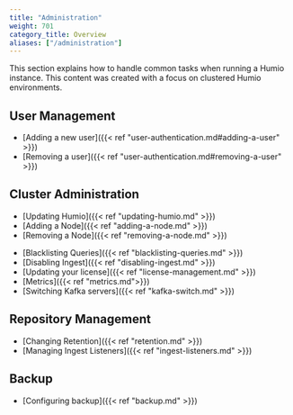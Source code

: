 ```yaml
---
title: "Administration"
weight: 701
category_title: Overview
aliases: ["/administration"]
---
```


This section explains how to handle common tasks when running a Humio instance.
This content was created with a focus on clustered Humio environments.

## User Management

- [Adding a new user]({{< ref "user-authentication.md#adding-a-user" >}})
- [Removing a user]({{< ref "user-authentication.md#removing-a-user" >}})

## Cluster Administration

- [Updating Humio]({{< ref "updating-humio.md" >}})
- [Adding a Node]({{< ref "adding-a-node.md" >}})
- [Removing a Node]({{< ref "removing-a-node.md" >}})
<!--TODO: - [Managing Replication](…) -->
- [Blacklisting Queries]({{< ref "blacklisting-queries.md" >}})
- [Disabling Ingest]({{< ref "disabling-ingest.md" >}})
- [Updating your license]({{< ref "license-management.md" >}})
- [Metrics]({{< ref "metrics.md">}})
- [Switching Kafka servers]({{< ref "kafka-switch.md" >}})

## Repository Management

- [Changing Retention]({{< ref "retention.md" >}})
- [Managing Ingest Listeners]({{< ref "ingest-listeners.md" >}})

## Backup

- [Configuring backup]({{< ref "backup.md" >}})
